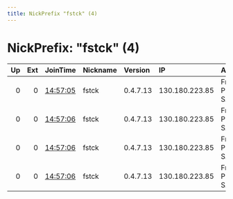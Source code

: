 ```yaml
---
title: NickPrefix "fstck" (4)
---
```


# NickPrefix: "fstck" (4)

|   Up |   Ext | JoinTime                                                                                              | Nickname   | Version   | IP             | AS           | CC   |   ORp |   Dirp | OS    | Contact                                   |   eFamMembers |
|-----:|------:|:------------------------------------------------------------------------------------------------------|:-----------|:----------|:---------------|:-------------|:-----|------:|-------:|:------|:------------------------------------------|--------------:|
|    0 |     0 | [14:57:05](https://nusenu.github.io/OrNetStats/w/relay/52516B24F9F600643AE1A88066C7139DB8A58FF6.html) | fstck      | 0.4.7.13  | 130.180.223.85 | Free Pro SAS | fr   |  9001 |      0 | Linux | &lt;admin@fstck.co&gt; @ator: 0xf198Dd229 |             1 |
|    0 |     0 | [14:57:06](https://nusenu.github.io/OrNetStats/w/relay/0AFF869625905BBDA92F146FEE096408852C52D0.html) | fstck      | 0.4.7.13  | 130.180.223.85 | Free Pro SAS | fr   |  9002 |      0 | Linux | &lt;admin@fstck.co&gt; @ator: 0xf198Dd229 |             1 |
|    0 |     0 | [14:57:06](https://nusenu.github.io/OrNetStats/w/relay/275553E710A0B81FADABB78B154E831640CF6D79.html) | fstck      | 0.4.7.13  | 130.180.223.85 | Free Pro SAS | fr   |  9004 |      0 | Linux | &lt;admin@fstck.co&gt; @ator: 0xf198Dd229 |             1 |
|    0 |     0 | [14:57:06](https://nusenu.github.io/OrNetStats/w/relay/530F20A054FF5FB1E909A63025FF9276DD9B96E5.html) | fstck      | 0.4.7.13  | 130.180.223.85 | Free Pro SAS | fr   |  9003 |      0 | Linux | &lt;admin@fstck.co&gt; @ator: 0xf198Dd229 |             1 |
